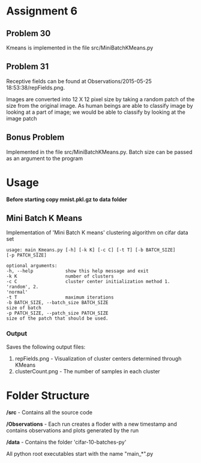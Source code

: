 Assignment 6
=============

Problem 30
-----------
Kmeans is implemented in the file src/MiniBatchKMeans.py

Problem 31
-----------
Receptive fields can be found at Observations/2015-05-25 18:53:38/repFields.png.

Images are converted into 12 X 12 pixel size by taking a random patch of the size from the original image.
As human beings are able to classify image by looking at a part of image; we would be able to classify by looking 
at the image patch

Bonus Problem
---------------
Implemented in the file src/MiniBatchKMeans.py. Batch size can be passed as an argument to the program


Usage
======
__Before starting copy mnist.pkl.gz to data folder__

Mini Batch K Means
------------------
Implementation of 'Mini Batch K means' clustering algorithm on cifar data set

```
usage: main_Kmeans.py [-h] [-k K] [-c C] [-t T] [-b BATCH_SIZE]
[-p PATCH_SIZE]
```

```
optional arguments:
-h, --help            show this help message and exit
-k K                  number of clusters
-c C                  cluster center initialization method 1. 'random', 2.
'normal'
-t T                  maximum iterations
-b BATCH_SIZE, --batch_size BATCH_SIZE
size of batch
-p PATCH_SIZE, --patch_size PATCH_SIZE
size of the patch that should be used.
```
### Output
Saves the following output files:

1. repFields.png         - Visualization of cluster centers determined through KMeans
2. clusterCount.png      - The number of samples in each cluster  




Folder Structure
=================

__/src__             - Contains all the source code

__/Observations__ - Each run creates a floder with a new timestamp and contains observations and plots generated by the run

__/data__            - Contains the folder 'cifar-10-batches-py'

All python root executables start with the name "main_*".py

